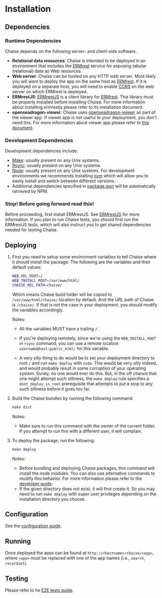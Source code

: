 # Installation

## Dependencies

### Runtime Dependencies

Chaise depends on the following server- and client-side software.

- **Relational data resources**: Chaise is intended to be deployed in an environment that includes the [ERMrest] service for exposing tabular (relational) data as Web resources.
- **Web server**: Chaise can be hosted on any HTTP web server. Most likely you
  will want to deploy the app on the same host as [ERMrest]. If it is deployed
  on a separate host, you will need to enable [CORS] on the web server on which
  ERMrest is deployed.
- **ERMrestJS**: [ERMrestJS] is a client library for [ERMrest]. This library must be properly installed before installing Chaise. For more information about installing ermrestjs please refer to its installation document.
- **openseadragon-viewer**: Chaise uses [openseadragon-viewer] as part of the viewer app. If viewer app is not useful to your deployment, you don't need this. For more information about viewer app please refer to [this document](../viewer/viewer-app.md).

[ERMrest]: https://github.com/informatics-isi-edu/ermrest
[ERMrestJS]: https://github.com/informatics-isi-edu/ermrestjs
[CORS]: https://en.wikipedia.org/wiki/Cross-origin_resource_sharing "Cross-origin resource sharing"
[openseadragon-viewer]: https://github.com/informatics-isi-edu/openseadragon-viewer

### Development Dependencies

Development dependencies include:

* [Make](https://en.wikipedia.org/wiki/Make_%28software%29): usually present on any Unix systems.
* [Rsync](https://en.wikipedia.org/wiki/Rsync): usually present on any Unix systems.
* [Node](https://nodejs.org/): usually present on any Unix systems. For development environments we recommends installing [nvm](https://github.com/nvm-sh/nvm#installing-and-updating) which will allow you to easily install and switch between different versions.
* Additional dependencies specified in [package.json](./package.json) will be automatically retrieved by NPM.


### Stop! Before going forward read this!

Before proceeding, first install ERMrestJS. See [ERMrestJS](https://github.com/informatics-isi-edu/ermrestjs) for more
information. If you plan to run Chaise tests, you should first run the
ERMrestJS tests, which will also instruct you to get shared dependencies needed for testing Chaise.

## Deploying

1. First you need to setup some environment variables to tell Chaise where it should install the package. The following are the variables and their default values:

    ```sh
    WEB_URL_ROOT=/
    WEB_INSTALL_ROOT=/var/www/html/
    CHAISE_REL_PATH=chaise/
    ```
    Which means Chaise build folder will be copied to `/var/www/html/chaise/` location by default. And the URL path of Chaise is `/chaise/`. If that is not the case in your deployment, you should modify the variables accordingly.

    Notes:
    - All the variables MUST have a trailing `/`.

    - If you're deploying remotely, since we're using the `WEB_INSTALL_ROOT` in `rsync` command, you can use a remote location `username@host:public_html/` for this variable.

    - A very silly thing to do would be to set your deployment directory to root `/` and run `make deploy` with `sudo`. This would be very silly indeed, and would probably result in some corruption of your operating system. Surely, no one would ever do this. But, in the off chance that one might attempt such silliness, the `make deploy` rule specifies a `dont_deploy_in_root` prerequisite that attempts to put a stop to any such silliness before it goes too far.

2. Build the Chaise bundles by running the following command:

    ```sh
    make dist
    ```

    Notes:
    - Make sure to run this command with the owner of the current folder. If you attempt to run this with a different user, it will complain.


3. To deploy the package, run the following:

    ```sh
    make deploy
    ```

    Notes:
      - Before bundling and deploying Chaise packages, this command will install the node modules. You can also use alternative commands to modify this behavior. For more information please refer to the [developer guide](../dev-docs/dev-guide.md#building-and-installation).
      - If the given directory does not exist, it will first create it. So you may need to run `make deploy` with _super user_ privileges depending on the installation directory you choose.

## Configuration

See the [configuration guide](chaise-config.md).

## Running

Once deployed the apps can be found at `http://<hostname>/chaise/<app>`, where `<app>` must be replaced with one of the app names (i.e., `search`, `recordset`).

<!-- **TODO**: We need to document how to use these apps because without additional details the bare app name without additional parameters is not sufficient. -->

## Testing

Please refer to he [E2E tests guide](../dev-docs/e2e-test.md).
